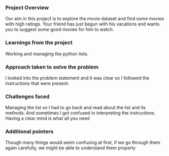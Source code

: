 ### Project Overview

 Our aim in this project is to explore the movie dataset and find some movies with high ratings. Your friend has just begun with his vacations and wants you to suggest some good movies for him to watch.


### Learnings from the project

 Working and managing the python lists.


### Approach taken to solve the problem

 I looked into the problem statement and it was clear so I followed the instructions that were present.


### Challenges faced

 Managing the list so I had to go back and read about the list and its methods. And sometimes I got confused in interpreting the instructions. Having a clear mind is what all you need 


### Additional pointers

 Though many things would seem confusing at first, if we go through them again carefully, we might be able to understand them properly


